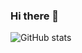 ### Hi there 👋


![GitHub stats](https://github-readme-stats.vercel.app/api?username=InfiniteVoid69&show_icons=true&theme=tokyonight)
<!--
**InfiniteVoid69/InfiniteVoid69** is a ✨ _special_ ✨ repository because its `README.md` (this file) appears on your GitHub profile.

Here are some ideas to get you started:

- 🔭 I’m currently working on ...
- 🌱 I’m currently learning ...
- 👯 I’m looking to collaborate on ...
- 🤔 I’m looking for help with ...
- 💬 Ask me about ...
- 📫 How to reach me: ...
- 😄 Pronouns: ...
- ⚡ Fun fact: ...
-->
